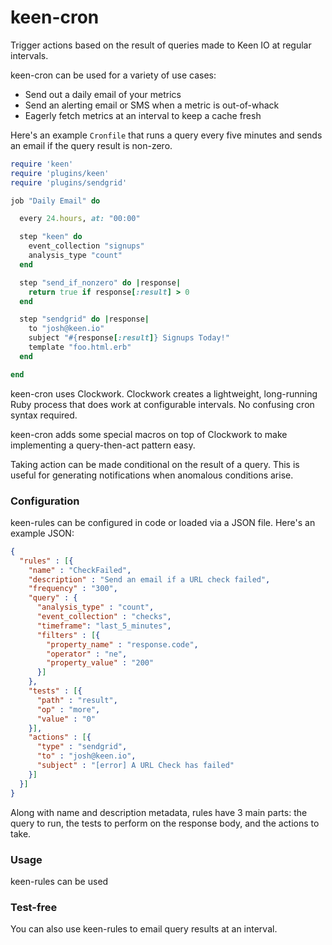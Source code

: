 # keen-cron

Trigger actions based on the result of queries made to Keen IO at regular intervals.

keen-cron can be used for a variety of use cases:

+ Send out a daily email of your metrics
+ Send an alerting email or SMS when a metric is out-of-whack
+ Eagerly fetch metrics at an interval to keep a cache fresh

Here's an example `Cronfile` that runs a query every five minutes and
sends an email if the query result is non-zero.

``` ruby
require 'keen'
require 'plugins/keen'
require 'plugins/sendgrid'

job "Daily Email" do

  every 24.hours, at: "00:00"

  step "keen" do
    event_collection "signups"
    analysis_type "count"
  end

  step "send_if_nonzero" do |response|
    return true if response[:result] > 0
  end

  step "sendgrid" do |response|
    to "josh@keen.io"
    subject "#{response[:result]} Signups Today!"
    template "foo.html.erb"
  end

end
```

keen-cron uses Clockwork. Clockwork creates a lightweight, long-running
Ruby process that does work at configurable intervals. No confusing
cron syntax required.

keen-cron adds some special macros on top of Clockwork to make
implementing a query-then-act pattern easy.

Taking action can be made conditional on the result of a query. This is
useful for generating notifications when anomalous conditions arise.

### Configuration

keen-rules can be configured in code or loaded via a JSON file.
Here's an example JSON:


``` json
{
  "rules" : [{
    "name" : "CheckFailed",
    "description" : "Send an email if a URL check failed",
    "frequency" : "300",
    "query" : {
      "analysis_type" : "count",
      "event_collection" : "checks",
      "timeframe": "last_5_minutes",
      "filters" : [{
        "property_name" : "response.code",
        "operator" : "ne",
        "property_value" : "200"
      }]
    },
    "tests" : [{
      "path" : "result",
      "op" : "more",
      "value" : "0"
    }],
    "actions" : [{
      "type" : "sendgrid",
      "to" : "josh@keen.io",
      "subject" : "[error] A URL Check has failed"
    }]
  }]
}
```

Along with name and description metadata, rules have 3 main parts: the query to
run, the tests to perform on the response body, and the actions to take.

### Usage

keen-rules can be used

### Test-free

You can also use keen-rules to email query results at an interval.
